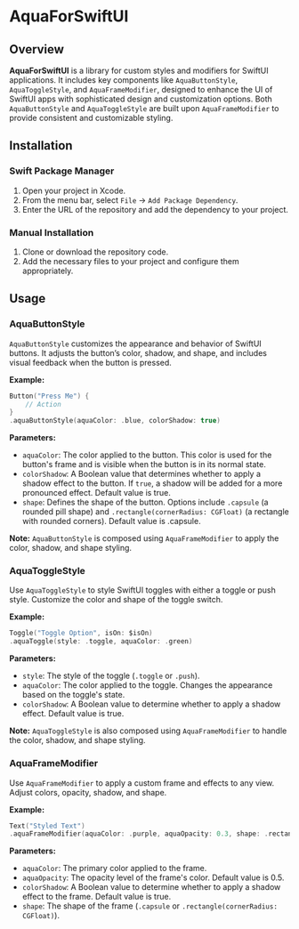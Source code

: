 # AquaForSwiftUI

## Overview
**AquaForSwiftUI** is a library for custom styles and modifiers for SwiftUI applications. It includes key components like `AquaButtonStyle`, `AquaToggleStyle`, and `AquaFrameModifier`, designed to enhance the UI of SwiftUI apps with sophisticated design and customization options. Both `AquaButtonStyle` and `AquaToggleStyle` are built upon `AquaFrameModifier` to provide consistent and customizable styling.

## Installation

### Swift Package Manager
1. Open your project in Xcode.
2. From the menu bar, select `File` → `Add Package Dependency`.
3. Enter the URL of the repository and add the dependency to your project.

### Manual Installation
1. Clone or download the repository code.
2. Add the necessary files to your project and configure them appropriately.

## Usage

### AquaButtonStyle
`AquaButtonStyle` customizes the appearance and behavior of SwiftUI buttons. It adjusts the button’s color, shadow, and shape, and includes visual feedback when the button is pressed.

**Example:**
```swift
Button("Press Me") {
    // Action
}
.aquaButtonStyle(aquaColor: .blue, colorShadow: true)
```

**Parameters:**
- `aquaColor`: The color applied to the button. This color is used for the button's frame and is visible when the button is in its normal state.
- `colorShadow`: A Boolean value that determines whether to apply a shadow effect to the button. If `true`, a shadow will be added for a more pronounced effect. Default value is true.
- `shape`: Defines the shape of the button. Options include `.capsule` (a rounded pill shape) and `.rectangle(cornerRadius: CGFloat)` (a rectangle with rounded corners). Default value is .capsule. 

**Note:** `AquaButtonStyle` is composed using `AquaFrameModifier` to apply the color, shadow, and shape styling.

### AquaToggleStyle
Use `AquaToggleStyle` to style SwiftUI toggles with either a toggle or push style. Customize the color and shape of the toggle switch.

**Example:**
```swift
Toggle("Toggle Option", isOn: $isOn)
.aquaToggle(style: .toggle, aquaColor: .green)
```

**Parameters:**
- `style`: The style of the toggle (`.toggle` or `.push`).
- `aquaColor`: The color applied to the toggle. Changes the appearance based on the toggle's state.
- `colorShadow`: A Boolean value to determine whether to apply a shadow effect. Default value is true. 

**Note:** `AquaToggleStyle` is also composed using `AquaFrameModifier` to handle the color, shadow, and shape styling.

### AquaFrameModifier
Use `AquaFrameModifier` to apply a custom frame and effects to any view. Adjust colors, opacity, shadow, and shape.

**Example:**
```swift
Text("Styled Text")
.aquaFrameModifier(aquaColor: .purple, aquaOpacity: 0.3, shape: .rectangle(cornerRadius: 10))
```

**Parameters:**
- `aquaColor`: The primary color applied to the frame.
- `aquaOpacity`: The opacity level of the frame's color. Default value is 0.5. 
- `colorShadow`: A Boolean value to determine whether to apply a shadow effect to the frame. Default value is true. 
- `shape`: The shape of the frame (`.capsule` or `.rectangle(cornerRadius: CGFloat)`).
